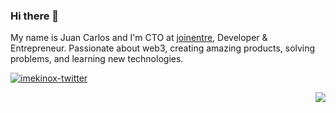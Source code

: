 ### Hi there 👋

My name is Juan Carlos and I'm CTO at [joinentre](https://joinentre.com/feed), Developer & Entrepreneur. Passionate about web3, creating amazing products, solving problems, and learning new technologies.

[![imekinox-twitter](https://github-readme-twitter.gazf.vercel.app/api?id=imekinox&layout=wide)](https://twitter.com/imekinox)
  
<p align="right"><img src="https://profile-counter.glitch.me/imekinox/count.svg" />

<!--
**imekinox/imekinox** is a ✨ _special_ ✨ repository because its `README.md` (this file) appears on your GitHub profile.

Here are some ideas to get you started:

- 🔭 I’m currently working on ...
- 🌱 I’m currently learning ...
- 👯 I’m looking to collaborate on ...
- 🤔 I’m looking for help with ...
- 💬 Ask me about ...
- 📫 How to reach me: ...
- 😄 Pronouns: ...
- ⚡ Fun fact: ...
-->

